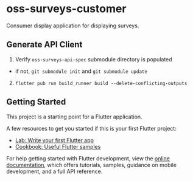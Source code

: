 # oss-surveys-customer

Consumer display application for displaying surveys.

## Generate API Client
1. Verify `oss-surveys-api-spec` submodule directory is populated
  - if not, `git submodule init` and `git submodule update`
2. `flutter pub run build_runner build --delete-conflicting-outputs`

## Getting Started

This project is a starting point for a Flutter application.

A few resources to get you started if this is your first Flutter project:

- [Lab: Write your first Flutter app](https://docs.flutter.dev/get-started/codelab)
- [Cookbook: Useful Flutter samples](https://docs.flutter.dev/cookbook)

For help getting started with Flutter development, view the
[online documentation](https://docs.flutter.dev/), which offers tutorials,
samples, guidance on mobile development, and a full API reference.
